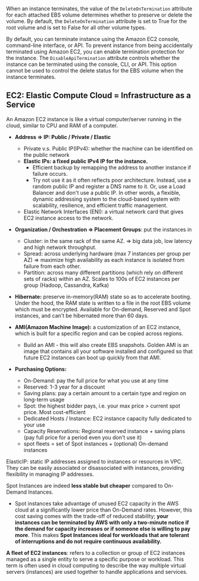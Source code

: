 When an instance terminates, the value of the `DeleteOnTermination` attribute for each attached EBS volume determines whether to preserve or delete the volume. By default, the `DeleteOnTermination` attribute is set to True for the root volume and is set to False for all other volume types.

By default, you can terminate instance using the Amazon EC2 console, command-line interface, or API. To prevent instance from being accidentally terminated using Amazon EC2, you can enable termination protection for the instance. The `DisableApiTermination` attribute controls whether the instance can be terminated using the console, CLI, or API. This option cannot be used to control the delete status for the EBS volume when the instance terminates.

## EC2: Elastic Compute Cloud = Infrastructure as a Service
An Amazon EC2 instance is like a virtual computer/server running in the cloud, similar to CPU and RAM of a computer.

- **Address => IP: Public / Private / Elastic** 
	- Private v.s. Public IP(IPv4): whether the machine can be identified on the public network
	- **Elastic IPs: a fixed public IPv4 IP for the instance.** 
		- Efficient backup by remapping the address to another instance if failure occurs.
		- Try not use it as it often reflects poor architecture. Instead, use a random public IP and register a DNS name to it. Or, use a Load Balancer and don't use a public IP. In other words, a flexible, dynamic addressing system to the cloud-based system with scalability, resilience, and efficient traffic management.
	 - Elastic Network Interfaces (ENI): a virtual network card that gives EC2 instance access to the network.
	
- **Organization / Orchestration => Placement Groups**: put the instances in
	- Cluster: in the same rack of the same AZ. => big data job, low latency and high network throughput.
	- Spread: across underlying hardware (max 7 instances per group per AZ)  => maximize high availability as each instance is isolated from failure from each other.
	- Partition: across many different partitions (which rely on different sets of racks) within an AZ. Scales to 100s of EC2 instances per group (Hadoop, Cassandra, Kafka)
	
- **Hibernate:** preserve in-memory(RAM) state so as to accelerate booting. Under the hood, the RAM state is written to a file in the root EBS volume which must be encrypted. Available for On-demand, Reserved and Spot instances, and can't be hibernated more than 60 days.

- **AMI(Amazon Machine Image):** a customization of an EC2 instance, which is built for a specific region and can be copied across regions.
	- Build an AMI - this will also create EBS snapshots.
	Golden AMI is an image that contains all your software installed and configured so that future EC2 instances can boot up quickly from that AMI.
	
- **Purchasing Options:** 
	- On-Demand: pay the full price for what you use at any time
	- Reserved: 1-3 year for a discount
	- Saving plans: pay a certain amount to a certain type and region on long-term usage
	- Spot: the highest bidder pays, i.e. your max price > current spot price. Most cost-efficient
	- Dedicated Hosts / Instance: EC2 instance capacity fully dedicated to your use
	- Capacity Reservations: Regional reserved instance + saving plans (pay full price for a period even you don't use it)
	- spot fleets = set of Spot instances + (optional) On-demand instances

ElasticIP: static IP addresses assigned to instances or resources in VPC. They can be easily associated or disassociated with instances, providing flexibility in managing IP addresses.

Spot Instances are indeed **less stable but cheaper** compared to On-Demand Instances. 
- Spot instances take advantage of unused EC2 capacity in the AWS cloud at a significantly lower price than On-Demand rates. However, this cost saving comes with the trade-off of reduced stability; **your instances can be terminated by AWS with only a two-minute notice if the demand for capacity increases or if someone else is willing to pay more**. This makes **Spot Instances ideal for workloads that are tolerant of interruptions and do not require continuous availability.**

**A fleet of EC2 instances**: refers to a collection or group of EC2 instances managed as a single entity to serve a specific purpose or workload. This term is often used in cloud computing to describe the way multiple virtual servers (instances) are used together to handle applications and services.